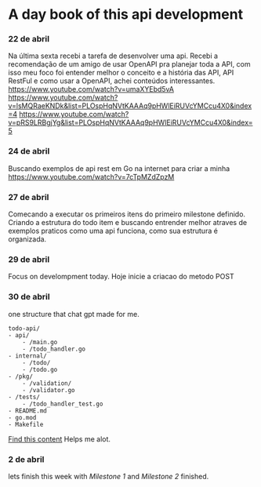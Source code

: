 # A day book of this api development


### 22 de abril

Na última sexta recebi a tarefa de desenvolver uma api. Recebi a recomendação de um amigo de usar OpenAPI pra planejar toda a API, com isso meu foco foi entender melhor o conceito e a história das API, API RestFul e como usar a OpenAPI, achei conteúdos interessantes.
https://www.youtube.com/watch?v=umaXYEbd5vA
https://www.youtube.com/watch?v=lsMQRaeKNDk&list=PLOspHqNVtKAAAq9pHWlEiRUVcYMCcu4X0&index=4
https://www.youtube.com/watch?v=pRS9LRBgjYg&list=PLOspHqNVtKAAAq9pHWlEiRUVcYMCcu4X0&index=5

### 24 de abril

Buscando exemplos de api rest em Go na internet para criar a minha
https://www.youtube.com/watch?v=7cTpMZdZpzM

### 27 de abril
Comecando a executar os primeiros itens do primeiro milestone definido. Criando a estrutura do todo item e buscando entrender melhor atraves de exemplos praticos como uma api funciona, como sua estrutura é organizada.

### 29 de abril
Focus on develompment today. Hoje inicie a criacao do metodo POST

### 30 de abril
one structure that chat gpt made for me.

    todo-api/
    - api/
        - /main.go
        - /todo_handler.go
    - internal/
        - /todo/
        - /todo.go
    - /pkg/
        - /validation/
        - /validator.go
    - /tests/
        - /todo_handler_test.go
    - README.md
    - go.mod
    - Makefile

[Find this content](https://www.alura.com.br/conteudo/go-desenvolvendo-api-rest)
Helps me alot.

### 2 de abril

lets finish this week with *Milestone 1* and *Milestone 2* finished.


